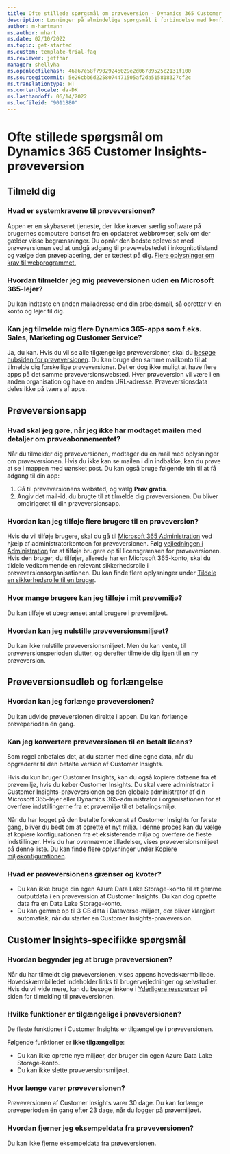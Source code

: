 ```yaml
---
title: Ofte stillede spørgsmål om prøveversion - Dynamics 365 Customer Insights
description: Løsninger på almindelige spørgsmål i forbindelse med konfiguration og administration af Customer Insights-prøveversion. Få mere at vide om, hvordan du løser platform- og appspecifikke problemer.
author: m-hartmann
ms.author: mhart
ms.date: 02/10/2022
ms.topic: get-started
ms.custom: template-trial-faq
ms.reviewer: jeffhar
manager: shellyha
ms.openlocfilehash: 46a67e58f79029246029e2d06789525c2131f100
ms.sourcegitcommit: 5e26cbb6d2258074471505af2da515818327cf2c
ms.translationtype: HT
ms.contentlocale: da-DK
ms.lasthandoff: 06/14/2022
ms.locfileid: "9011880"
---
```

# <a name="dynamics-365-customer-insights-trial-faq"></a>Ofte stillede spørgsmål om Dynamics 365 Customer Insights-prøveversion

## <a name="sign-up"></a>Tilmeld dig

### <a name="what-are-the-system-requirements-for-the-trial"></a>Hvad er systemkravene til prøveversionen?

Appen er en skybaseret tjeneste, der ikke kræver særlig software på brugernes computere bortset fra en opdateret webbrowser, selv om der gælder visse begrænsninger. Du opnår den bedste oplevelse med prøveversionen ved at undgå adgang til prøvewebstedet i inkognitotilstand og vælge den prøveplacering, der er tættest på dig. [Flere oplysninger om krav til webprogrammet.](/power-platform/admin/web-application-requirements)

### <a name="how-do-i-sign-up-for-the-trial-without-a-microsoft-365-tenant"></a>Hvordan tilmelder jeg mig prøveversionen uden en Microsoft 365-lejer?

Du kan indtaste en anden mailadresse end din arbejdsmail, så opretter vi en konto og lejer til dig.

### <a name="can-i-sign-up-for-multiple-dynamics-365-apps-such-as-sales-marketing-and-customer-service"></a>Kan jeg tilmelde mig flere Dynamics 365-apps som f.eks. Sales, Marketing og Customer Service?

Ja, du kan. Hvis du vil se alle tilgængelige prøveversioner, skal du [besøge hubsiden for prøveversionen](https://dynamics.microsoft.com/dynamics-365-free-trial). Du kan bruge den samme mailkonto til at tilmelde dig forskellige prøveversioner. Det er dog ikke muligt at have flere apps på det samme prøveversionswebsted. Hver prøveversion vil være i en anden organisation og have en anden URL-adresse. Prøveversionsdata deles ikke på tværs af apps.

## <a name="trial-app"></a>Prøveversionsapp

### <a name="i-didnt-receive-the-trial-details-email-after-signing-up-what-should-i-do"></a>Hvad skal jeg gøre, når jeg ikke har modtaget mailen med detaljer om prøveabonnementet?

Når du tilmelder dig prøveversionen, modtager du en mail med oplysninger om prøveversionen. Hvis du ikke kan se mailen i din indbakke, kan du prøve at se i mappen med uønsket post. Du kan også bruge følgende trin til at få adgang til din app:

1. Gå til prøveversionens websted, og vælg **Prøv gratis**.
1. Angiv det mail-id, du brugte til at tilmelde dig prøveversionen. Du bliver omdirigeret til din prøveversionsapp.

### <a name="how-do-i-add-more-users-to-a-trial"></a>Hvordan kan jeg tilføje flere brugere til en prøveversion?

Hvis du vil tilføje brugere, skal du gå til [Microsoft 365 Administration](https://admin.microsoft.com) ved hjælp af administratorkontoen for prøveversionen. Følg [vejledningen i Administration](/microsoft-365/admin/add-users/add-users) for at tilføje brugere op til licensgrænsen for prøveversionen. Hvis den bruger, du tilføjer, allerede har en Microsoft 365-konto, skal du tildele vedkommende en relevant sikkerhedsrolle i prøveversionsorganisationen. Du kan finde flere oplysninger under [Tildele en sikkerhedsrolle til en bruger](/power-platform/admin/create-users-assign-online-security-roles#assign-a-security-role-to-a-user).

### <a name="how-many-users-can-i-add-to-my-trial-environment"></a>Hvor mange brugere kan jeg tilføje i mit prøvemiljø?

Du kan tilføje et ubegrænset antal brugere i prøvemiljøet.

### <a name="how-do-i-reset-the-trial-environment"></a>Hvordan kan jeg nulstille prøveversionsmiljøet?

Du kan ikke nulstille prøveversionsmiljøet. Men du kan vente, til prøveversionsperioden slutter, og derefter tilmelde dig igen til en ny prøveversion.

## <a name="trial-expiration-and-extension"></a>Prøveversionsudløb og forlængelse

### <a name="how-do-i-extend-the-trial"></a>Hvordan kan jeg forlænge prøveversionen?

Du kan udvide prøveversionen direkte i appen. Du kan forlænge prøveperioden én gang.

### <a name="can-i-convert-the-trial-to-a-paid-license"></a>Kan jeg konvertere prøveversionen til en betalt licens?

Som regel anbefales det, at du starter med dine egne data, når du opgraderer til den betalte version af Customer Insights. 

Hvis du kun bruger Customer Insights, kan du også kopiere dataene fra et prøvemiljø, hvis du køber Customer Insights. Du skal være administrator i Customer Insights-prøveversionen og den globale administrator af din Microsoft 365-lejer eller Dynamics 365-administrator i organisationen for at overføre indstillingerne fra et prøvemiljø til et betalingsmiljø.

Når du har logget på den betalte forekomst af Customer Insights for første gang, bliver du bedt om at oprette et nyt miljø. I denne proces kan du vælge at kopiere konfigurationen fra et eksisterende miljø og overføre de fleste indstillinger. Hvis du har ovennævnte tilladelser, vises prøveversionsmiljøet på denne liste. Du kan finde flere oplysninger under [Kopiere miljøkonfigurationen](create-environment.md#copy-the-environment-configuration).

### <a name="what-are-the-trial-limits-and-quotas"></a>Hvad er prøveversionens grænser og kvoter?

- Du kan ikke bruge din egen Azure Data Lake Storage-konto til at gemme outputdata i en prøveversion af Customer Insights. Du kan dog oprette data fra en Data Lake Storage-konto.
- Du kan gemme op til 3 GB data i Dataverse-miljøet, der bliver klargjort automatisk, når du starter en Customer Insights-prøveversion.

## <a name="customer-insights-specific-questions"></a>Customer Insights-specifikke spørgsmål

### <a name="how-do-i-start-using-the-trial"></a>Hvordan begynder jeg at bruge prøveversionen?

Når du har tilmeldt dig prøveversionen, vises appens hovedskærmbillede. Hovedskærmbilledet indeholder links til brugervejledninger og selvstudier. Hvis du vil vide mere, kan du besøge linkene i [Yderligere ressourcer](trial-signup.md#additional-resources) på siden for tilmelding til prøveversionen.

### <a name="what-features-are-available-in-the-trial"></a>Hvilke funktioner er tilgængelige i prøveversionen?

De fleste funktioner i Customer Insights er tilgængelige i prøveversionen.

Følgende funktioner er **ikke tilgængelige**:

- Du kan ikke oprette nye miljøer, der bruger din egen Azure Data Lake Storage-konto.
- Du kan ikke slette prøveversionsmiljøet.

### <a name="how-long-does-the-trial-last"></a>Hvor længe varer prøveversionen?

Prøveversionen af Customer Insights varer 30 dage. Du kan forlænge prøveperioden én gang efter 23 dage, når du logger på prøvemiljøet.

### <a name="how-do-i-remove-sample-data-from-the-trial"></a>Hvordan fjerner jeg eksempeldata fra prøveversionen?

Du kan ikke fjerne eksempeldata fra prøveversionen.
